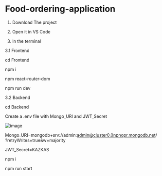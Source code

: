 # Food-ordering-application


1. Download The project

2. Open it in VS Code

3. In the terminal
   
  3.1 Frontend
  
   cd Frontend
   
   npm i
   
   npm react-router-dom
   
   npm run dev
   
   3.2 Backend
   
   cd Backend
   
   Create a .env file with Mongo_URI and JWT_Secret

   ![image](https://github.com/Purple-Snake/Food-ordering-application/assets/120168034/b735908e-1617-4867-945f-65dd8dde8fe1)


   Mongo_URI=mongodb+srv://admin:admin@cluster0.0npnopr.mongodb.net/?retryWrites=true&w=majority

JWT_Secret=KAZKAS

   
   npm i
   
   npm run start
